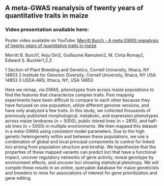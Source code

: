 ## A meta-GWAS reanalysis of twenty years of quantitative traits in maize


### Video presentation available here:
Poster video available on YouTube: [Merritt Burch - A meta GWAS reanalysis of twenty years of quantitative traits in maize](https://youtu.be/9lwoF-2EXDc)


Merritt B. Burch1, Anju Giri2, Guillaume Ramstein2, M. Cinta Romay2, Edward S. Buckler1,2,3

1 Section of Plant Breeding and Genetics, Cornell University, Ithaca, NY 14853
2 Institute for Genomic Diversity, Cornell University, Ithaca, NY USA 14853
3 USDA-ARS; Ithaca, NY, USA 14853

Here we remap, via GWAS, phenotypes from across maize populations to find the features that characterize complex traits. Past mapping experiments have been difficult to compare to each other because they have focused on one population, utilize different genome versions, and have only analyzed a few traits. In this study, we collected thousands of previously published morphological, metabolic, and expression phenotypes across maize landraces (n = 5000), public inbred lines (n = 2815), and half-sib lines (n = 5000) in multiple environments. We then mapped this dataset in a meta-GWAS using consistent model parameters. Due to the high genetic heterogeneity within and between these populations, we use a combination of global and local principal components to control for linked loci arising from population structure and kinship. We hypothesize that the properties of these mapped variants can predict loci that have a functional impact, uncover regulatory networks of gene activity, reveal genotype by environment effects, and uncover loci showing statistical pleiotropy. We will compile these results in an online, queryable database for maize geneticists and breeders to mine for associations of interest for gene prioritization and gene editing.